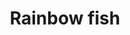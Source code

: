 ---
layout: item
title: Rainbow fish
item-id: 10136
datatable: true
id: 10136
name: "Rainbow fish"
members: true
lowalch: 48
highalch: 72
examine: "Well, this would certainly add some colour to a meal."
monsters:
  - id: 8614
    name: "Sulphur Lizard"
    members: true
    combat_level: 50
    wiki_url: "https://oldschool.runescape.wiki/w/Sulphur_Lizard"
    drops:
      - quantity: "1"
        rarity: 0.1015625
        drop_requirements: null
---